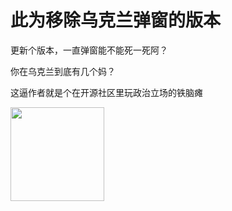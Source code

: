 # 此为移除乌克兰弹窗的版本

更新个版本，一直弹窗能不能死一死阿？

你在乌克兰到底有几个妈？

这逼作者就是个在开源社区里玩政治立场的铁脑瘫

<img align="left" height="150" src="https://user-images.githubusercontent.com/7535224/232238605-c19d086e-1e17-4033-a04f-e72f65e298e9.jpg">
